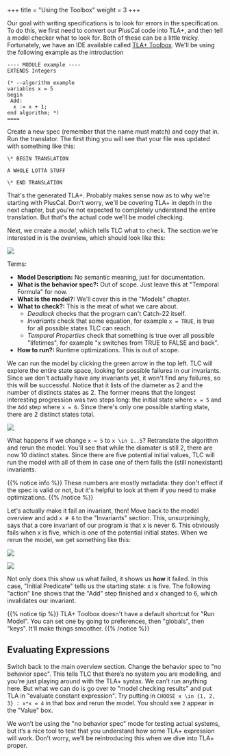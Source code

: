 +++
title = "Using the Toolbox"
weight = 3
+++

Our goal with writing specifications is to look for errors in the specification. To do this, we first need to convert our PlusCal code into TLA+, and then tell a model checker what to look for. Both of these can be a little tricky. Fortunately, we have an IDE available called [TLA+ Toolbox](https://research.microsoft.com/en-us/um/people/lamport/tla/toolbox.html). We'll be using the following example as the introduction

``` tla
---- MODULE example ----
EXTENDS Integers

(* --algorithm example
variables x = 5
begin
 Add:
  x := x + 1;
end algorithm; *)
====
```

Create a new spec (remember that the name must match) and copy that in. Run the translator. The first thing you will see that your file was updated with something like this:

```
\* BEGIN TRANSLATION

A WHOLE LOTTA STUFF

\* END TRANSLATION
```

That's the generated TLA+. Probably makes sense now as to why we're starting with PlusCal. Don't worry, we'll be covering TLA+ in depth in the next chapter, but you're not expected to completely understand the entire translation. But that's the actual code we'll be model checking.

Next, we create a _model_, which tells TLC what to check. The section we're interested in is the overview, which should look like this:

![](/img/pluscal/using-the-toolbox/model_overview.png)

Terms:

- **Model Description:** No semantic meaning, just for documentation.
- **What is the behavior spec?:** Out of scope. Just leave this at "Temporal Formula" for now.
- **What is the model?:** We'll cover this in the "Models" chapter.
- **What to check?:** This is the meat of what we care about. 
  - _Deadlock_ checks that the program can't Catch-22 itself. 
  - _Invariants_ check that some equation, for example `x = TRUE`, is true for all possible states TLC can reach.
  - _Temporal Properties_ check that something is true over all possible "lifetimes", for example "x switches from TRUE to FALSE and back".
- **How to run?:** Runtime optimizations. This is out of scope.

We can run the model by clicking the green arrow in the top left. TLC will explore the entire state space, looking for possible failures in our invariants. Since we don't actually have any invariants yet, it won't find any failures, so this will be successful. Notice that it lists of the diameter as 2 and the number of distincts states as 2. The former means that the longest interesting progression was two steps long: the initial state where `x = 5` and the `Add` step where `x = 6`. Since there's only one possible starting state, there are 2 distinct states total.

![](/img/pluscal/using-the-toolbox/model_run.png)

What happens if we change `x = 5` to `x \in 1..5`? Retranslate the algorithm and rerun the model. You'll see that while the diamater is still 2, there are now 10 distinct states. Since there are five potential initial values, TLC will run the model with all of them in case one of them fails the (still nonexistant) invariants.

{{% notice info %}}
These numbers are mostly metadata: they don't effect if the spec is valid or not, but it's helpful to look at them if you need to make optimizations.
{{% /notice %}}

Let's actually make it fail an invariant, then! Move back to the model overview and add `x # 6` to the "Invariants" section. This, unsurprisingly, says that a core invariant of our program is that x is never 6. This obviously fails when x is five, which is one of the potential initial states. When we rerun the model, we get something like this:

![](/img/pluscal/using-the-toolbox/invariant.png)

![](/img/pluscal/using-the-toolbox/error_trace.png)

Not only does this show us what failed, it shows us **how** it failed. In this case, "Initial Predicate" tells us the starting state: x is five. The following "action" line shows that the "Add" step finished and x changed to 6, which invalidates our invariant.

{{% notice tip %}}
TLA+ Toolbox doesn't have a default shortcut for "Run Model". You can set one by going to preferences, then "globals", then "keys". It'll make things smoother.
{{% /notice %}}

## Evaluating Expressions

Switch back to the main overview section. Change the behavior spec to "no behavior spec". This tells TLC that there’s no system you are modelling, and you’re just playing around with the TLA+ syntax. We can’t run anything here. But what we can do is go over to "model checking results" and put TLA in "evaluate constant expression". Try putting in `CHOOSE x \in {1, 2, 3} : x*x = 4` in that box and rerun the model. You should see `2` appear in the "Value" box.

We won’t be using the "no behavior spec" mode for testing actual systems, but it’s a nice tool to test that you understand how some TLA+ expression will work. Don’t worry, we’ll be reintroducing this when we dive into TLA+ proper.
